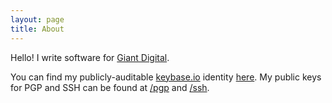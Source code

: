 ```yaml
---
layout: page
title: About
---
```


Hello! I write software for [Giant Digital](https://www.giantmade.com/).

You can find my publicly-auditable [keybase.io](https://keybase.io) identity [here](https://jerbob.me/keybase.txt).
My public keys for PGP and SSH can be found at [/pgp](https://jerbob.me/pgp) and [/ssh](https://jerbob.me/ssh).
